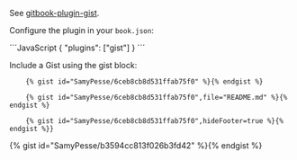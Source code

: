 See [gitbook-plugin-gist](https://www.npmjs.com/package/gitbook-plugin-gist).

Configure the plugin in your `book.json`:

´´´JavaScript
 {
    "plugins": ["gist"]
}
´´´

Include a Gist using the gist block:


         
        {% gist id="SamyPesse/6ceb8cb8d531ffab75f0" %}{% endgist %}
         
        {% gist id="SamyPesse/6ceb8cb8d531ffab75f0",file="README.md" %}{% endgist %}
         
        {% gist id="SamyPesse/6ceb8cb8d531ffab75f0",hideFooter=true %}{% endgist %}}



{% gist id="SamyPesse/b3594cc813f026b3fd42" %}{% endgist %}
 
